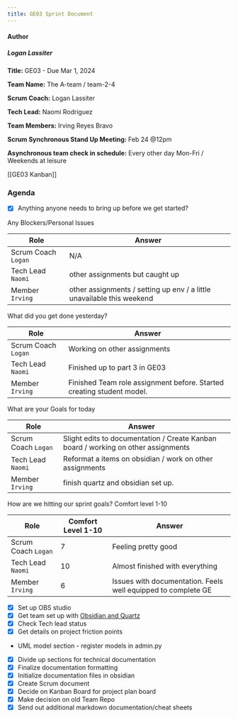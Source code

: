```yaml
---
title: GE03 Sprint Document
---
```

#### Author
##### Logan Lassiter
**Title:** GE03 - Due Mar 1, 2024

**Team Name:** The A-team / team-2-4

__Scrum Coach:__ Logan Lassiter

__Tech Lead:__ Naomi Rodriguez

__Team Members:__ Irving Reyes Bravo

__Scrum Synchronous Stand Up Meeting:__ Feb 24 @12pm

__Asynchronous team check in schedule:__ Every other day Mon-Fri / Weekends at leisure

[[GE03 Kanban]]
### Agenda


- [x] Anything anyone needs to bring up before we get started?

Any Blockers/Personal Issues

| Role                | Answer                                                                 |
| ------------------- | ---------------------------------------------------------------------- |
| Scrum Coach `Logan` | N/A                                                                    |
| Tech Lead `Naomi`   | other assignments but caught up                                        |
| Member `Irving`     | other assignments / setting up env / a little unavailable this weekend |

What did you get done yesterday?

| Role                | Answer                                                                |
| ------------------- | --------------------------------------------------------------------- |
| Scrum Coach `Logan` | Working on other assignments                                          |
| Tech Lead `Naomi`   | Finished up to part 3 in GE03                                         |
| Member `Irving`     | Finished Team role assignment before. Started creating student model. |

What are your Goals for today

| Role                | Answer                                                                             |     |
| ------------------- | ---------------------------------------------------------------------------------- | --- |
| Scrum Coach `Logan` | Slight edits to documentation / Create Kanban board / working on other assignments |     |
| Tech Lead `Naomi`   | Reformat a items on obsidian / work on other assignments                           |     |
| Member `Irving`     | finish quartz and obsidian set up.                                                 |     |

How are we hitting our sprint goals? Comfort level 1-10

| Role                | Comfort Level 1-10 | Answer                                                        |
| ------------------- | ------------------ | ------------------------------------------------------------- |
| Scrum Coach `Logan` | 7                  | Feeling pretty good                                           |
| Tech Lead `Naomi`   | 10                 | Almost finished with everything                               |
| Member `Irving`     | 6                  | Issues with documentation. Feels well equipped to complete GE |

- [x] Set up OBS studio
- [x] Get team set up with [Obsidian and Quartz](https://loganllassiter.github.io/quartz/Obsidian-Setup/Setting-up-Quartz-and-Obsidian-on-windows)
- [x] Check Tech lead status
- [x] Get details on project friction points
- UML model section - register models in admin.py
- [x] Divide up sections for technical documentation
- [x] Finalize documentation formatting
- [x] Initialize documentation files in obsidian
- [x] Create Scrum document
- [x] Decide on Kanban Board for project plan board
- [x] Make decision on old Team Repo
- [x] Send out additional markdown documentation/cheat sheets
